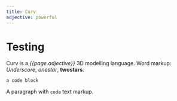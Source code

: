 ```yaml
---
title: Curv
adjective: powerful
---
```

# Testing

Curv is a *{{page.adjective}}* 3D modelling language.
Word markup: _Underscore_, *onestar*, **twostars**.

```
a code block
```

A paragraph with `code` text markup.
